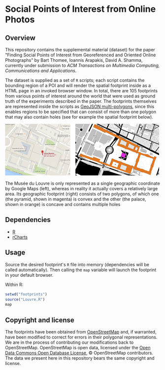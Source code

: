 # Social Points of Interest from Online Photos #

## Overview ##

This repository contains the supplemental material (dataset) for the
paper "Finding Social Points of Interest from Georeferenced and
Oriented Online Photographs" by Bart Thomee, Ioannis Arapakis, David
A. Shamma, currently under submission to _ACM Transactions on
Multimedia Computing, Communications and Applications_.

The dataset is supplied as a set of ```R``` scripts; each script contains the
bounding region of a POI and will render the spatial footprint inside
as a HTML page in an invoked browser window. In total, there are 105
footprints from various points of interest around the world that were
used as ground truth of the experiments described in the paper. The
footprints themselves are represented inside the scripts as
[GeoJSON multi-polygons][1], since this enables regions to be
specified that can consist of more than one polygon that may also
contain holes (see for example the spatial footprint below).

![Comparison between how Google Maps (left) represents the Louvre and its actual spatial footprint (right)](example.jpg)

The Musée du Louvre is only represented as a single geographic coordinate by Google Maps (left), whereas in reality it actually covers a relatively large area. Its geographic footprint (right) consists of two polygons, of which one (the pyramid, shown in magenta) is convex and the other (the palace, shown in orange) is concave and contains multiple holes

## Dependencies ##

* [R][2]
* [rCharts][3]

## Usage ##

Source the desired footprint's ```R``` file into memory (dependencies
will be called automatically). Then calling the ```map``` variable
will launch the footprint in your default browser.

Within R:

```R
setwd("footprints")
source("Louvre.R")
map
```

## Copyright and license ##

The footprints have been obtained from [OpenStreetMap][4] and, if
warranted, have been modified to correct for errors in their polygonal
representations. We are in the process of contributing our
modifications back to OpenStreetMap. OpenStreetMap is open data,
licensed under the [Open Data Commons Open Database License][5],
&copy; OpenStreetMap contributors. The data we present here in this
repository bears the same copyright and license.

[1]: http://geojson.org/geojson-spec.html
[2]: http://www.r-project.org/
[3]: https://ramnathv.github.io/rCharts/
[4]: http://www.openstreetmap.org/
[5]: http://opendatacommons.org/licenses/odbl/1.0/
